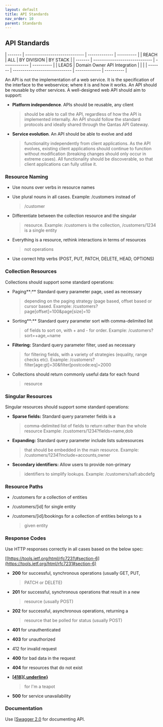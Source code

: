 ```yaml
---
layout: default
title: API Standards
nav_order: 10
parent: Standards
---
```


API Standards
-------------


  | ------- | ------------------------------ | ------------- | ---------- |
  | REACH   | ALL                            | BY DIVISION   | BY STACK   |
  | ------- | ------------------------------ | ------------- | ---------- |
  | LEADS   | Domain Owner API Integration   |               |            |
  | ------- | ------------------------------ | ------------- | ---------- |                 

An API is not the implementation of a web service. It is the
specification of the interface to the webservice; where it is and how it
works. An API should be reusable by other services. A well-designed web
API should aim to support:

-   **Platform independence**. APIs should be reusable, any client
    > should be able to call the API, regardless of how the API is
    > implemented internally. An API should follow the standard
    > protocols and ideally shared through the Qantas API Gateway.

-   **Service evolution**. An API should be able to evolve and add
    > functionality independently from client applications. As the API
    > evolves, existing client applications should continue to function
    > without modification (breaking changes should only occur in
    > extreme cases). All functionality should be discoverable, so that
    > client applications can fully utilise it.

### Resource Naming

-   Use nouns over verbs in resource names

-   Use plural nouns in all cases. Example: /customers instead of
    > /customer

-   Differentiate between the collection resource and the singular
    > resource. Example: /customers is the collection, /customers/1234
    > is a single entity

-   Everything is a resource, rethink interactions in terms of resources
    > not operations

-   Use correct http verbs (POST, PUT, PATCH, DELETE, HEAD, OPTIONS)

### Collection Resources

Collections should support some standard operations:

-   Paging**:** Standard query parameter page, used as necessary
    > depending on the paging strategy (page based, offset based or
    > cursor based. Example: /customers?
    > page\[offset\]=100&page\[size\]=10

-   Sorting**:** Standard query parameter sort with comma-delimited list
    > of fields to sort on, with + and - for order. Example:
    > /customers?sort=+age,+name

-   **Filtering:** Standard query parameter filter, used as necessary
    > for filtering fields, with a variety of strategies (equality,
    > range checks etc). Example:
    > /customers?filter\[age:gt\]=30&filter\[postcode:eq\]=2000

-   Collections should return commonly useful data for each found
    > resource

### Singular Resources

Singular resources should support some standard operations:

-   **Sparse fields:** Standard query parameter fields is a
    > comma-delimited list of fields to return rather than the whole
    > resource Example: /customers/1234?fields=name,dob

-   **Expanding:** Standard query parameter include lists subresources
    > that should be embedded in the main resource. Example:
    > /customers/1234?include=accounts,owner

-   **Secondary identifiers:** Allow users to provide non-primary
    > identifiers to simplify lookups. Example: /customers/safi:abcdefg

### Resource Paths

-   /customers for a collection of entities

-   /customers/\[id\] for single entity

-   /customers/\[id\]/bookings for a collection of entities belongs to a
    > given entity

### Response Codes

Use HTTP responses correctly in all cases based on the below spec:

[[https://tools.ietf.org/html/rfc7231\#section-6](https://tools.ietf.org/html/rfc7231#section-6)

-   **200** for successful, synchronous operations (usually GET, PUT,
    > PATCH or DELETE)

-   **201** for successful, synchronous operations that result in a new
    > resource (usually POST)

-   **202** for successful, asynchronous operations, returning a
    > resource that be polled for status (usually POST)

-   **401** for unauthenticated

-   **403** for unauthorized

-   412 for invalid request

-   **400** for bad data in the request

-   **404** for resources that do not exist

-   [**[418]{.underline}**](https://developer.mozilla.org/en-US/docs/Web/HTTP/Status/418)
    > for I'm a teapot

-   **500** for service unavailability

### Documentation

Use [[Swagger 2.0](https://swagger.io/) for documenting
API.
